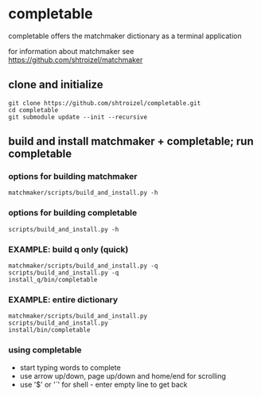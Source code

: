 # completable
completable offers the matchmaker dictionary as a terminal application<br/>

for information about matchmaker see https://github.com/shtroizel/matchmaker
## clone and initialize
```
git clone https://github.com/shtroizel/completable.git
cd completable
git submodule update --init --recursive
```
## build and install matchmaker + completable; run completable
### options for building matchmaker
```
matchmaker/scripts/build_and_install.py -h
```
### options for building completable
```
scripts/build_and_install.py -h
```
### EXAMPLE: build q only (quick)
```
matchmaker/scripts/build_and_install.py -q
scripts/build_and_install.py -q
install_q/bin/completable
```
### EXAMPLE: entire dictionary
```
matchmaker/scripts/build_and_install.py
scripts/build_and_install.py
install/bin/completable
```
### using completable
* start typing words to complete
* use arrow up/down, page up/down and home/end for scrolling
* use '$' or '`' for shell - enter empty line to get back
